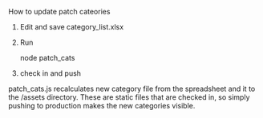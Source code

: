 
How to update patch cateories


1. Edit and save category_list.xlsx
2. Run

   node patch_cats

3. check in and push

patch_cats.js recalculates new category file from the spreadsheet and it to the /assets directory. These are static files that are checked in, so simply pushing to production makes the new categories visible.
